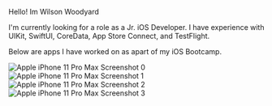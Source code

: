 Hello! Im Wilson Woodyard

I'm currently looking for a role as a Jr. iOS Developer. I have experience with UIKit, SwiftUI, CoreData, App Store Connect, and TestFlight.

Below are apps I have worked on as apart of my iOS Bootcamp.


![Apple iPhone 11 Pro Max Screenshot 0](https://user-images.githubusercontent.com/98561460/183103830-3d512e5c-0009-47ff-bc98-be577afd32f3.png)![Apple iPhone 11 Pro Max Screenshot 1](https://user-images.githubusercontent.com/98561460/183103835-45897bc4-2f41-4009-bc8d-37887ede0cd1.png)![Apple iPhone 11 Pro Max Screenshot 2](https://user-images.githubusercontent.com/98561460/183103837-437c29fc-41a1-444e-b9a5-c062b5767d7d.png)![Apple iPhone 11 Pro Max Screenshot 3](https://user-images.githubusercontent.com/98561460/183103840-7436e834-e444-48cc-97a0-ef58e64391a4.png)

















